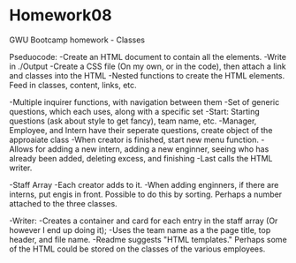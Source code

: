 # Homework08
GWU Bootcamp homework - Classes

Pseduocode:
-Create an HTML document to contain all the elements.
    -Write in ./Output
-Create a CSS file (On my own, or in the code), then attach a link and classes into the HTML
-Nested functions to create the HTML elements. Feed in classes, content, links, etc.

-Multiple inquirer functions, with navigation between them
    -Set of generic questions, which each uses, along with a specific set
    -Start: Starting questions (ask about style to get fancy), team name, etc.
    -Manager, Employee, and Intern have their seperate questions, create object of the approaiate class
    -When creator is finished, start new menu function.
        -Allows for adding a new intern, adding a new enginner, seeing who has already been added, deleting excess, and finishing
        -Last calls the HTML writer.

-Staff Array
    -Each creator adds to it.
    -When adding enginners, if there are interns, put engis in front. Possible to do this by sorting. Perhaps a number attached to the three classes.

-Writer:
    -Creates a container and card for each entry in the staff array (Or however I end up doing it);
    -Uses the team name as a the page title, top header, and file name.
    -Readme suggests "HTML templates." Perhaps some of the HTML could be stored on the classes of the various employees.
